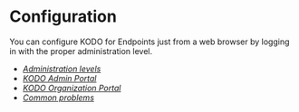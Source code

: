 # Configuration

You can configure KODO for Endpoints just from a web browser by logging in with the proper administration level.

* [_Administration levels_](administration-levels.md)
* [_KODO Admin Portal_](kodo-admin-portal/)
* [_KODO Organization Portal_](kodo-organization-portal/)
* [_Common problems_](common-problems.md)

